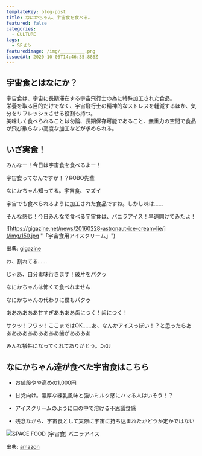 ```yaml
---
templateKey: blog-post
title: なにかちゃん、宇宙食を食べる。
featured: false
categories:
  - CULTURE
tags:
  - SFメシ
featuredimage: /img/_________.png
issuedAt: 2020-10-06T14:46:35.886Z
---
```

## 宇宙食とはなにか？
宇宙食は、宇宙に長期滞在する宇宙飛行士の為に特殊加工された食品。<br>栄養を取る目的だけでなく、宇宙飛行士の精神的なストレスを軽減するほか、気分をリフレッシュさせる役割も持つ。<br>美味しく食べられることは勿論、長期保存可能であること、無重力の空間で食品が飛び散らない高度な加工などが求められる。

## いざ実食！

<div class="talk-left">
  <div class="usa"></div>
  <div class="serif">
    <p>みんなー！今日は宇宙食を食べるよー！</p>
  </div>
</div>

<div class="talk-right">
  <div class="uma"></div>
  <div class="serif">
    <p>宇宙食ってなんですか！？ROBO先輩</p>
  </div>
</div>

<div class="talk-left">
  <div class="nanika"></div>
  <div class="serif">
    <p>なにかちゃん知ってる。宇宙食、マズイ</p>
  </div>
</div>

<div class="talk-right">
  <div class="robo"></div>
  <div class="serif">
    <p>宇宙でも食べられるように加工された食品ですね。しかし味は……</p>
  </div>
</div>

<div class="talk-left">
  <div class="usa"></div>
  <div class="serif">
    <p>そんな感じ！今日みんなで食べる宇宙食は、バニラアイス！早速開けてみたよ！</p>
  </div>
</div>

![https://gigazine.net/news/20160228-astronaut-ice-cream-lie/](/img/150.jpg "「宇宙食用アイスクリーム」")

出典: [gigazine](https://gigazine.net/news/20160228-astronaut-ice-cream-lie/)


<div class="talk-left">
  <div class="usa"></div>
  <div class="serif">
    <p>わ、割れてる……</p>
  </div>
</div>

<div class="talk-right">
  <div class="uma"></div>
  <div class="serif">
    <p>じゃあ、自分毒味行きます！破片をパクゥ</p>
  </div>
</div>

<div class="talk-left">
  <div class="nanika"></div>
  <div class="serif">
    <p>なにかちゃんは怖くて食べれません</p>
  </div>
</div>

<div class="talk-right">
  <div class="robo"></div>
  <div class="serif">
    <p>なにかちゃんの代わりに僕もパクゥ</p>
  </div>
</div>

<div class="talk-left">
  <div class="uma"></div>
  <div class="serif">
    <p>ああああああ甘すぎああああ歯につく！歯につく！</p>
  </div>
</div>

<div class="talk-right">
  <div class="robo"></div>
  <div class="serif">
    <p>サクッ！フワッ！ここまではOK……あ、なんかアイスっぽい！？と思ったらあああああああああああ歯がああああ</p>
  </div>
</div>

<div class="talk-left">
  <div class="nanika"></div>
  <div class="serif">
    <p>みんな犠牲になってくれてありがとう。ﾆｯｺﾘ</p>
  </div>
</div>

## なにかちゃん達が食べた宇宙食はこちら

* お値段やや高めの1,000円

* 甘党向け。濃厚な練乳風味と強いミルク感にハマる人はいそう！？

* アイスクリームのように口の中で溶ける不思議食感

* 残念ながら、宇宙食として実際に宇宙に持ち込まれたかどうか定かではない

![SPACE FOOD (宇宙食) バニラアイス](/img/51xksvjlqnl._ac_.jpg "SPACE FOOD (宇宙食) バニラアイス")

出典: [amazon](https://www.amazon.co.jp/dp/B0040PZ51K/)


